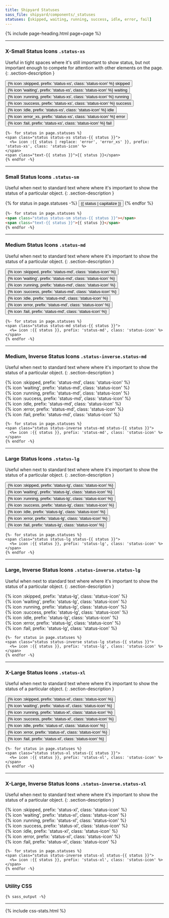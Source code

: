```yaml
---
title: Shipyard Statuses
sass_file: shipyard/components/_statuses
statuses: [skipped, waiting, running, success, idle, error, fail]
---
```


{% include page-heading.html page=page %}

---

### X-Small Status Icons `.status-xs`
Useful in tight spaces where it's still important to show status, but not important enough to compete for attention with other elements on the page.
{: .section-description }

<div class="mb-25">
  <button tooltip="skipped" class="btn btn-secondary btn-xs rounded-pill mr-5">
    <span class="status status-skipped status-xs">{% icon :skipped, prefix: 'status-xs', class: 'status-icon' %}</span>
    <span class="text-sm medium ml-5 text-skipped">skipped</span>
  </button>
  <button tooltip="waiting" class="btn btn-secondary btn-xs rounded-pill mr-5">
    <span class="status status-waiting status-xs">{% icon 'waiting', prefix: 'status-xs', class: 'status-icon' %}</span>
    <span class="text-sm medium ml-5 text-waiting">waiting</span>
  </button>
  <button tooltip="running" class="btn btn-secondary btn-xs rounded-pill mr-5">
    <span class="status status-running status-xs">{% icon :running, prefix: 'status-xs', class: 'status-icon' %}</span>
    <span class="text-sm medium ml-5 text-running">running</span>
  </button>
  <button tooltip="success" class="btn btn-secondary btn-xs rounded-pill mr-5">
    <span class="status status-success status-xs">{% icon :success, prefix: 'status-xs', class: 'status-icon' %}</span>
    <span class="text-sm medium ml-5 text-success">success</span>
  </button>
  <button tooltip="idle" class="btn btn-secondary btn-xs rounded-pill mr-5">
    <span class="status status-idle status-xs">{% icon :idle, prefix: 'status-xs', class: 'status-icon' %}</span>
    <span class="text-sm medium ml-5 text-idle">idle</span>
  </button>
  <button tooltip="error" class="btn btn-secondary btn-xs rounded-pill mr-5">
    <span class="status status-error status-xs">{% icon :error_xs, prefix: 'status-xs', class: 'status-icon' %}</span>
    <span class="text-sm medium ml-5 text-error">error</span>
  </button>
  <button tooltip="fail" class="btn btn-secondary btn-xs rounded-pill mr-5">
    <span class="status status-fail status-xs">{% icon :fail, prefix: 'status-xs', class: 'status-icon' %}</span>
    <span class="text-sm medium ml-5 text-fail">fail</span>
  </button>
</div>

```erb
{%- for status in page.statuses %}
<span class="status status-xs status-{{ status }}">
  <%= icon :{{ status | replace: 'error', 'error_xs' }}, prefix: 'status-xs', class: 'status-icon' %>
</span>
<span class="text-{{ status }}">{{ status }}</span>
{% endfor -%}
```

---

### Small Status Icons `.status-sm`
Useful when next to standard text where where it's important to show the status of a particular object.
{: .section-description }

{% for status in page.statuses -%}
  <button class="btn btn-secondary btn-sm rounded-pill mr-5">
    <span class="status status-{{ status }} status-sm"></span>
    <span class="text-md medium ml-5 text-{{ status }}">{{ status | capitalize }}</span>
  </button>
{% endfor %}

```html
{%- for status in page.statuses %}
<span class="status status-sm status-{{ status }}"></span>
<span class="text-{{ status }}">{{ status }}</span>
{% endfor -%}
```

---

### Medium Status Icons `.status-md`
Useful when next to standard text where where it's important to show the status of a particular object.
{: .section-description }

<button tooltip="skipped" class="mr-5">
  <span class="status status-skipped status-md">{% icon :skipped, prefix: 'status-md', class: 'status-icon' %}</span>
</button>
<button tooltip="waiting" class="mr-5">
  <span class="status status-waiting status-md">{% icon 'waiting', prefix: 'status-md', class: 'status-icon' %}</span>
</button>
<button tooltip="running" class="mr-5">
  <span class="status status-running status-md">{% icon :running, prefix: 'status-md', class: 'status-icon' %}</span>
</button>
<button tooltip="success" class="mr-5">
  <span class="status status-success status-md">{% icon :success, prefix: 'status-md', class: 'status-icon' %}</span>
</button>
<button tooltip="idle" class="mr-5">
  <span class="status status-idle status-md">{% icon :idle, prefix: 'status-md', class: 'status-icon' %}</span>
</button>
<button tooltip="error" class="mr-5">
  <span class="status status-error status-md">{% icon :error, prefix: 'status-md', class: 'status-icon' %}</span>
</button>
<button tooltip="fail" class="mr-5">
  <span class="status status-fail status-md">{% icon :fail, prefix: 'status-md', class: 'status-icon' %}</span>
</button>

```erb
{%- for status in page.statuses %}
<span class="status status-md status-{{ status }}">
  <%= icon :{{ status }}, prefix: 'status-md', class: 'status-icon' %>
</span>
{% endfor -%}
```

---

### Medium, Inverse Status Icons `.status-inverse.status-md`
Useful when next to standard text where where it's important to show the status of a particular object.
{: .section-description }

<div class="col-container m-0 align-center mb-30">
  <div class="status-skipped-bg p-20 pl-0 pr-0 col rounded rounded-left" tooltip="skipped">
    <span class="status status-inverse status-skipped status-md">
      {% icon :skipped, prefix: 'status-md', class: 'status-icon' %}
    </span>
  </div>
  <div class="status-waiting-bg p-20 pl-0 pr-0 col" tooltip="waiting">
    <span class="status status-inverse status-waiting status-md">
      {% icon 'waiting', prefix: 'status-md', class: 'status-icon' %}
    </span>
  </div>
  <div class="status-running-bg p-20 pl-0 pr-0 col" tooltip="running">
    <span class="status status-inverse status-running status-md">
      {% icon :running, prefix: 'status-md', class: 'status-icon' %}
    </span>
  </div>
  <div class="status-success-bg p-20 pl-0 pr-0 col" tooltip="success">
    <span class="status status-inverse status-success status-md">
      {% icon :success, prefix: 'status-md', class: 'status-icon' %}
    </span>
  </div>
  <div class="status-idle-bg p-20 pl-0 pr-0 col" tooltip="idle">
    <span class="status status-inverse status-idle status-md">
      {% icon :idle, prefix: 'status-md', class: 'status-icon' %}
    </span>
  </div>
  <div class="status-error-bg p-20 pl-0 pr-0 col" tooltip="error">
    <span class="status status-inverse status-error status-md">
      {% icon :error, prefix: 'status-md', class: 'status-icon' %}
    </span>
  </div>
  <div class="status-fail-bg p-20 pl-0 pr-0 col rounded rounded-right" tooltip="fail">
    <span class="status status-inverse status-fail status-md">
      {% icon :fail, prefix: 'status-md', class: 'status-icon' %}
    </span>
  </div>
</div>

```erb
{%- for status in page.statuses %}
<span class="status status-inverse status-md status-{{ status }}">
  <%= icon :{{ status }}, prefix: 'status-md', class: 'status-icon' %>
</span>
{% endfor -%}
```

---

### Large Status Icons `.status-lg`
Useful when next to standard text where where it's important to show the status of a particular object.
{: .section-description }

<button tooltip="skipped" class="mr-5">
  <span class="status status-skipped status-lg">{% icon :skipped, prefix: 'status-lg', class: 'status-icon' %}</span>
</button>
<button tooltip="waiting" class="mr-5">
  <span class="status status-waiting status-lg">{% icon 'waiting', prefix: 'status-lg', class: 'status-icon' %}</span>
</button>
<button tooltip="running" class="mr-5">
  <span class="status status-running status-lg">{% icon :running, prefix: 'status-lg', class: 'status-icon' %}</span>
</button>
<button tooltip="success" class="mr-5">
  <span class="status status-success status-lg">{% icon :success, prefix: 'status-lg', class: 'status-icon' %}</span>
</button>
<button tooltip="idle" class="mr-5">
  <span class="status status-idle status-lg">{% icon :idle, prefix: 'status-lg', class: 'status-icon' %}</span>
</button>
<button tooltip="error" class="mr-5">
  <span class="status status-error status-lg">{% icon :error, prefix: 'status-lg', class: 'status-icon' %}</span>
</button>
<button tooltip="fail" class="mr-5">
  <span class="status status-fail status-lg">{% icon :fail, prefix: 'status-lg', class: 'status-icon' %}</span>
</button>

```erb
{%- for status in page.statuses %}
<span class="status status-lg status-{{ status }}">
  <%= icon :{{ status }}, prefix: 'status-lg', class: 'status-icon' %>
</span>
{% endfor -%}
```

---

### Large, Inverse Status Icons `.status-inverse.status-lg`
Useful when next to standard text where where it's important to show the status of a particular object.
{: .section-description }

<div class="col-container m-0 align-center mb-30">
  <div class="status-skipped-bg p-20 pl-0 pr-0 col rounded rounded-left" tooltip="skipped">
    <span class="status status-inverse status-skipped status-lg">
      {% icon :skipped, prefix: 'status-lg', class: 'status-icon' %}
    </span>
  </div>
  <div class="status-waiting-bg p-20 pl-0 pr-0 col" tooltip="waiting">
    <span class="status status-inverse status-waiting status-lg">
      {% icon 'waiting', prefix: 'status-lg', class: 'status-icon' %}
    </span>
  </div>
  <div class="status-running-bg p-20 pl-0 pr-0 col" tooltip="running">
    <span class="status status-inverse status-running status-lg">
      {% icon :running, prefix: 'status-lg', class: 'status-icon' %}
    </span>
  </div>
  <div class="status-success-bg p-20 pl-0 pr-0 col" tooltip="success">
    <span class="status status-inverse status-success status-lg">
      {% icon :success, prefix: 'status-lg', class: 'status-icon' %}
    </span>
  </div>
  <div class="status-idle-bg p-20 pl-0 pr-0 col" tooltip="idle">
    <span class="status status-inverse status-idle status-lg">
      {% icon :idle, prefix: 'status-lg', class: 'status-icon' %}
    </span>
  </div>
  <div class="status-error-bg p-20 pl-0 pr-0 col" tooltip="error">
    <span class="status status-inverse status-error status-lg">
      {% icon :error, prefix: 'status-lg', class: 'status-icon' %}
    </span>
  </div>
  <div class="status-fail-bg p-20 pl-0 pr-0 col rounded rounded-right" tooltip="fail">
    <span class="status status-inverse status-fail status-lg">
      {% icon :fail, prefix: 'status-lg', class: 'status-icon' %}
    </span>
  </div>
</div>

```erb
{%- for status in page.statuses %}
<span class="status status-inverse status-lg status-{{ status }}">
  <%= icon :{{ status }}, prefix: 'status-lg', class: 'status-icon' %>
</span>
{% endfor -%}
```

---

### X-Large Status Icons `.status-xl`
Useful when next to standard text where where it's important to show the status of a particular object.
{: .section-description }

<button tooltip="skipped" class="mr-5">
  <span class="status status-skipped status-xl">{% icon :skipped, prefix: 'status-xl', class: 'status-icon' %}</span>
</button>
<button tooltip="waiting" class="mr-5">
  <span class="status status-waiting status-xl">{% icon 'waiting', prefix: 'status-xl', class: 'status-icon' %}</span>
</button>
<button tooltip="running" class="mr-5">
  <span class="status status-running status-xl">{% icon :running, prefix: 'status-xl', class: 'status-icon' %}</span>
</button>
<button tooltip="success" class="mr-5">
  <span class="status status-success status-xl">{% icon :success, prefix: 'status-xl', class: 'status-icon' %}</span>
</button>
<button tooltip="idle" class="mr-5">
  <span class="status status-idle status-xl">{% icon :idle, prefix: 'status-xl', class: 'status-icon' %}</span>
</button>
<button tooltip="error" class="mr-5">
  <span class="status status-error status-xl">{% icon :error, prefix: 'status-xl', class: 'status-icon' %}</span>
</button>
<button tooltip="fail">
  <span class="status status-fail status-xl">{% icon :fail, prefix: 'status-xl', class: 'status-icon' %}</span>
</button>

```erb
{%- for status in page.statuses %}
<span class="status status-xl status-{{ status }}">
  <%= icon :{{ status }}, prefix: 'status-xl', class: 'status-icon' %>
</span>
{% endfor -%}
```

---

### X-Large, Inverse Status Icons `.status-inverse.status-xl`
Useful when next to standard text where where it's important to show the status of a particular object.
{: .section-description }

<div class="col-container m-0 align-center mb-30">
  <div class="status-skipped-bg p-10 sm:p-20 pl-0 pr-0 col rounded rounded-left" tooltip="skipped">
    <span class="status status-inverse status-skipped status-xl">
      {% icon :skipped, prefix: 'status-xl', class: 'status-icon' %}
    </span>
  </div>
  <div class="status-waiting-bg p-10 sm:p-20 pl-0 pr-0 col" tooltip="waiting">
    <span class="status status-inverse status-waiting status-xl">
      {% icon 'waiting', prefix: 'status-xl', class: 'status-icon' %}
    </span>
  </div>
  <div class="status-running-bg p-10 sm:p-20 pl-0 pr-0 col" tooltip="running">
    <span class="status status-inverse status-running status-xl">
      {% icon :running, prefix: 'status-xl', class: 'status-icon' %}
    </span>
  </div>
  <div class="status-success-bg p-10 sm:p-20 pl-0 pr-0 col" tooltip="success">
    <span class="status status-inverse status-success status-xl">
      {% icon :success, prefix: 'status-xl', class: 'status-icon' %}
    </span>
  </div>
  <div class="status-idle-bg p-10 sm:p-20 pl-0 pr-0 col" tooltip="idle">
    <span class="status status-inverse status-idle status-xl">
      {% icon :idle, prefix: 'status-xl', class: 'status-icon' %}
    </span>
  </div>
  <div class="status-error-bg p-10 sm:p-20 pl-0 pr-0 col" tooltip="error">
    <span class="status status-inverse status-error status-xl">
      {% icon :error, prefix: 'status-xl', class: 'status-icon' %}
    </span>
  </div>
  <div class="status-fail-bg p-10 sm:p-20 pl-0 pr-0 col rounded rounded-right" tooltip="fail">
    <span class="status status-inverse status-fail status-xl">
      {% icon :fail, prefix: 'status-xl', class: 'status-icon' %}
    </span>
  </div>
</div>

```erb
{%- for status in page.statuses %}
<span class="status status-inverse status-xl status-{{ status }}">
  <%= icon :{{ status }}, prefix: 'status-xl', class: 'status-icon' %>
</span>
{% endfor -%}
```

---

### Utility CSS
```css
{% sass_output -%}
```

---

{% include css-stats.html %}
